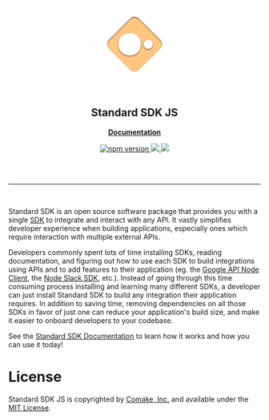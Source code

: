 <div align="center">
  <a href="https://github.com/comake/standard-sdk-js">
    <img src="./resources/standard-sdk.svg" width="150" height="150">
  </a>
  <br/>
  <br/>
  <h2>Standard SDK JS</h2>
  <p>
    <a href="https://comake-1.gitbook.io/standard-sdk-js/"><strong>Documentation</strong></a>
  </p>
  <p>
    <a href="https://badge.fury.io/js/@comake%2Fstandard-sdk-js">
      <img src="https://badge.fury.io/js/@comake%2Fstandard-sdk-js.svg" alt="npm version" height="18">
    </a>
    <a href="https://github.com/comake/standard-sdk-js/actions/workflows/ci.yml">
      <img src="https://github.com/comake/standard-sdk-js/actions/workflows/ci.yml/badge.svg">
    </a>
    <a href="https://opensource.org/licenses/MIT">
      <img src="https://img.shields.io/badge/License-MIT-yellow.svg">
    </a>
  </p>
  <br>
  <br>
</div>

---
<br/>

Standard SDK is an open source software package that provides you with a single [SDK](https://en.wikipedia.org/wiki/Software\_development\_kit) to integrate and interact with any API. It vastly simplifies developer experience when building applications, especially ones which require interaction with multiple external APIs.

Developers commonly spent lots of time installing SDKs, reading documentation, and figuring out how to use each SDK to build integrations using APIs and to add features to their application (eg. the [Google API Node Client](https://www.npmjs.com/package/googleapis), the [Node Slack SDK](https://slack.dev/node-slack-sdk/), etc.). Instead of going through this time consuming process installing and learning many different SDKs, a developer can just install Standard SDK to build any integration their application requires. In addition to saving time, removing dependencies on all those SDKs in favor of just one can reduce your application's build size, and make it easier to onboard developers to your codebase.

See the [Standard SDK Documentation](https://comake-1.gitbook.io/standard-sdk/) to learn how it works and how you can use it today!

# License

Standard SDK JS is copyrighted by [Comake, Inc.](https://comake.io) and available under the [MIT License](LICENSE.md).
